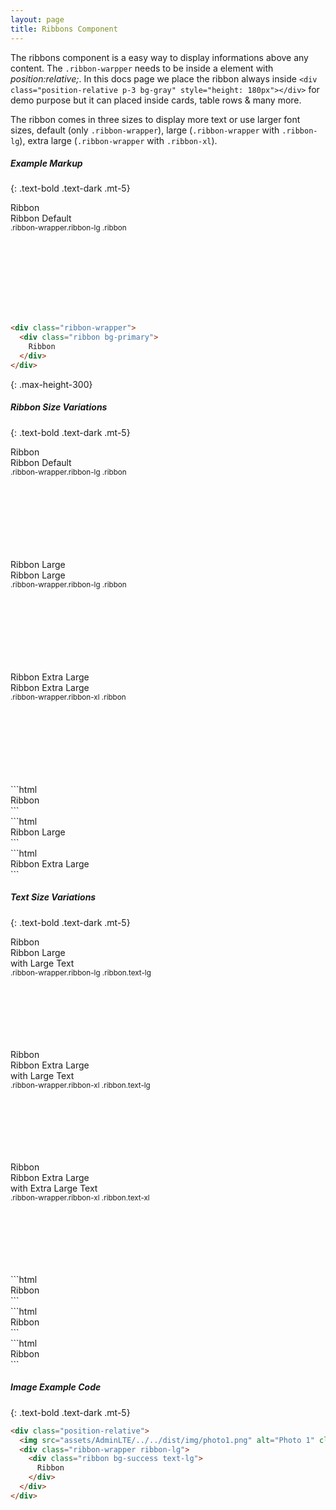 ```yaml
---
layout: page
title: Ribbons Component
---
```


The ribbons component is a easy way to display informations above any content. The `.ribbon-warpper` needs to be inside a element with _position:relative;_. In this docs page we place the ribbon always inside `<div class="position-relative p-3 bg-gray" style="height: 180px"></div>` for demo purpose but it can placed inside cards, table rows & many more.

The ribbon comes in three sizes to display more text or use larger font sizes, default (only `.ribbon-wrapper`), large (`.ribbon-wrapper` with `.ribbon-lg`), extra large (`.ribbon-wrapper` with `.ribbon-xl`).

##### Example Markup 
{: .text-bold .text-dark .mt-5}

<div class="position-relative p-3 bg-gray" style="height: 180px">
  <div class="ribbon-wrapper">
    <div class="ribbon bg-primary">
      Ribbon
    </div>
  </div>
  Ribbon Default <br />
  <small>.ribbon-wrapper.ribbon-lg .ribbon</small>
</div>

```html
<div class="ribbon-wrapper">
  <div class="ribbon bg-primary">
    Ribbon
  </div>
</div>
```
{: .max-height-300}

##### Ribbon Size Variations
{: .text-bold .text-dark .mt-5}

<div class="row">
  <div class="col-sm-4">
    <div class="position-relative p-3 bg-gray" style="height: 180px">
      <div class="ribbon-wrapper">
        <div class="ribbon bg-primary">
          Ribbon
        </div>
      </div>
      Ribbon Default <br />
      <small>.ribbon-wrapper.ribbon-lg .ribbon</small>
    </div>
  </div>
  <div class="col-sm-4">
    <div class="position-relative p-3 bg-gray" style="height: 180px">
      <div class="ribbon-wrapper ribbon-lg">
        <div class="ribbon bg-info">
          Ribbon Large
        </div>
      </div>
      Ribbon Large <br />
      <small>.ribbon-wrapper.ribbon-lg .ribbon</small>
    </div>
  </div>
  <div class="col-sm-4">
    <div class="position-relative p-3 bg-gray" style="height: 180px">
      <div class="ribbon-wrapper ribbon-xl">
        <div class="ribbon bg-secondary">
          Ribbon Extra Large
        </div>
      </div>
      Ribbon Extra Large <br />
      <small>.ribbon-wrapper.ribbon-xl .ribbon</small>
    </div>
  </div>
</div>
<div class="row">
  <div class="col-sm-4" markdown="1">
```html
  <div class="ribbon-wrapper">
    <div class="ribbon bg-primary">
      Ribbon
    </div>
  </div>
```
  </div>
  <div class="col-sm-4" markdown="1">
```html
  <div class="ribbon-wrapper ribbon-lg">
    <div class="ribbon bg-info">
      Ribbon Large
    </div>
  </div>
```
  </div>
  <div class="col-sm-4" markdown="1">
```html
  <div class="ribbon-wrapper ribbon-xl">
    <div class="ribbon bg-secondary">
      Ribbon Extra Large
    </div>
  </div>
```
  </div>
</div>

##### Text Size Variations
{: .text-bold .text-dark .mt-5}

<div class="row">
  <div class="col-sm-4">
    <div class="position-relative p-3 bg-gray" style="height: 180px">
      <div class="ribbon-wrapper ribbon-lg">
        <div class="ribbon bg-success text-lg">
          Ribbon
        </div>
      </div>
      Ribbon Large <br /> with Large Text <br />
      <small>.ribbon-wrapper.ribbon-lg .ribbon.text-lg</small>
    </div>
  </div>
  <div class="col-sm-4">
    <div class="position-relative p-3 bg-gray" style="height: 180px">
      <div class="ribbon-wrapper ribbon-xl">
        <div class="ribbon bg-warning text-lg">
          Ribbon
        </div>
      </div>
      Ribbon Extra Large <br /> with Large Text <br />
      <small>.ribbon-wrapper.ribbon-xl .ribbon.text-lg</small>
    </div>
  </div>
  <div class="col-sm-4">
    <div class="position-relative p-3 bg-gray" style="height: 180px">
      <div class="ribbon-wrapper ribbon-xl">
        <div class="ribbon bg-danger text-xl">
          Ribbon
        </div>
      </div>
      Ribbon Extra Large <br /> with Extra Large Text <br />
      <small>.ribbon-wrapper.ribbon-xl .ribbon.text-xl</small>
    </div>
  </div>
</div>
<div class="row">
  <div class="col-sm-4" markdown="1">
```html
<div class="ribbon-wrapper ribbon-lg">
  <div class="ribbon bg-success text-lg">
    Ribbon
  </div>
</div>
```
  </div>
  <div class="col-sm-4" markdown="1">
```html
<div class="ribbon-wrapper ribbon-xl">
  <div class="ribbon bg-warning text-lg">
    Ribbon
  </div>
</div>
```
  </div>
  <div class="col-sm-4" markdown="1">
```html
<div class="ribbon-wrapper ribbon-xl">
  <div class="ribbon bg-danger text-xl">
    Ribbon
  </div>
</div>
```
  </div>
</div>

##### Image Example Code
{: .text-bold .text-dark .mt-5}

```html
<div class="position-relative">
  <img src="assets/AdminLTE/../../dist/img/photo1.png" alt="Photo 1" class="img-fluid">
  <div class="ribbon-wrapper ribbon-lg">
    <div class="ribbon bg-success text-lg">
      Ribbon
    </div>
  </div>
</div>
```
